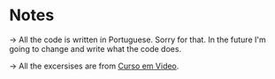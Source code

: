 # Notes

-> All the code is written in Portuguese. Sorry for that. In the future I'm going to change and write what the code does. 

-> All the excersises are from [Curso em Video](https://github.com/cursoemvideo).
